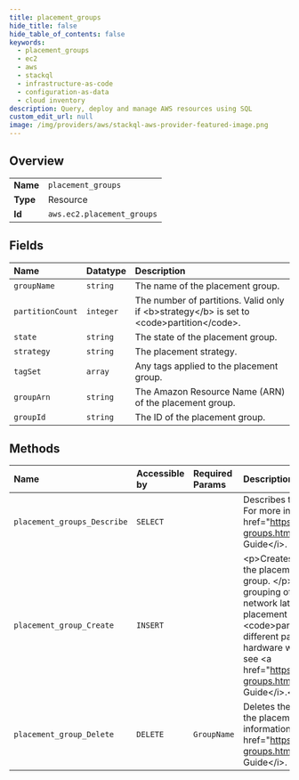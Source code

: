 ```yaml
---
title: placement_groups
hide_title: false
hide_table_of_contents: false
keywords:
  - placement_groups
  - ec2
  - aws    
  - stackql
  - infrastructure-as-code
  - configuration-as-data
  - cloud inventory
description: Query, deploy and manage AWS resources using SQL
custom_edit_url: null
image: /img/providers/aws/stackql-aws-provider-featured-image.png
---
```

  
    

## Overview
<table><tbody>
<tr><td><b>Name</b></td><td><code>placement_groups</code></td></tr>
<tr><td><b>Type</b></td><td>Resource</td></tr>
<tr><td><b>Id</b></td><td><code>aws.ec2.placement_groups</code></td></tr>
</tbody></table>

## Fields
| Name | Datatype | Description |
|:-----|:---------|:------------|
| `groupName` | `string` | The name of the placement group. |
| `partitionCount` | `integer` | The number of partitions. Valid only if &lt;b&gt;strategy&lt;/b&gt; is set to &lt;code&gt;partition&lt;/code&gt;. |
| `state` | `string` | The state of the placement group. |
| `strategy` | `string` | The placement strategy. |
| `tagSet` | `array` | Any tags applied to the placement group. |
| `groupArn` | `string` | The Amazon Resource Name (ARN) of the placement group. |
| `groupId` | `string` | The ID of the placement group. |
## Methods
| Name | Accessible by | Required Params | Description |
|:-----|:--------------|:----------------|:------------|
| `placement_groups_Describe` | `SELECT` |  | Describes the specified placement groups or all of your placement groups. For more information, see &lt;a href="https://docs.aws.amazon.com/AWSEC2/latest/UserGuide/placement-groups.html"&gt;Placement groups&lt;/a&gt; in the &lt;i&gt;Amazon EC2 User Guide&lt;/i&gt;. |
| `placement_group_Create` | `INSERT` |  | &lt;p&gt;Creates a placement group in which to launch instances. The strategy of the placement group determines how the instances are organized within the group. &lt;/p&gt; &lt;p&gt;A &lt;code&gt;cluster&lt;/code&gt; placement group is a logical grouping of instances within a single Availability Zone that benefit from low network latency, high network throughput. A &lt;code&gt;spread&lt;/code&gt; placement group places instances on distinct hardware. A &lt;code&gt;partition&lt;/code&gt; placement group places groups of instances in different partitions, where instances in one partition do not share the same hardware with instances in another partition.&lt;/p&gt; &lt;p&gt;For more information, see &lt;a href="https://docs.aws.amazon.com/AWSEC2/latest/UserGuide/placement-groups.html"&gt;Placement groups&lt;/a&gt; in the &lt;i&gt;Amazon EC2 User Guide&lt;/i&gt;.&lt;/p&gt; |
| `placement_group_Delete` | `DELETE` | `GroupName` | Deletes the specified placement group. You must terminate all instances in the placement group before you can delete the placement group. For more information, see &lt;a href="https://docs.aws.amazon.com/AWSEC2/latest/UserGuide/placement-groups.html"&gt;Placement groups&lt;/a&gt; in the &lt;i&gt;Amazon EC2 User Guide&lt;/i&gt;. |

